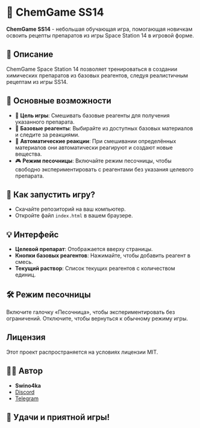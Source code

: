 # 🧪 ChemGame SS14

**ChemGame SS14** - небольшая обучающая игра, помогающая новичкам освоить рецепты препаратов из игры Space Station 14 в игровой форме.

## 🚀 Описание
ChemGame Space Station 14 позволяет тренироваться в создании химических препаратов из базовых реагентов, следуя реалистичным рецептам из игры SS14.

## 📌 Основные возможности

- 🎯 **Цель игры**: Смешивать базовые реагенты для получения указанного препарата.
- 🧪 **Базовые реагенты**: Выбирайте из доступных базовых материалов и следите за реакциями.
- 🔬 **Автоматические реакции**: При смешивании определённых материалов они автоматически реагируют и создают новые вещества.
- 🎮 **Режим песочницы**: Включайте режим песочницы, чтобы свободно экспериментировать с реагентами без указания целевого препарата.

## 🚀 Как запустить игру?

- Скачайте репозиторий на ваш компьютер.
- Откройте файл `index.html` в вашем браузере.

## 💡 Интерфейс

- **Целевой препарат**: Отображается вверху страницы.
- **Кнопки базовых реагентов**: Нажимайте, чтобы добавить реагент в смесь.
- **Текущий раствор**: Список текущих реагентов с количеством единиц.

## 🛠️ Режим песочницы

Включите галочку «Песочница», чтобы экспериментировать без ограничений. Отключите, чтобы вернуться к обычному режиму игры.

## Лицензия

Этот проект распространяется на условиях лицензии MIT.

## 🙋‍♂️ Автор

- **Swino4ka**
- [Discord](https://discord.com/users/472393576010088449)
- [Telegram](https://t.me/Swino4ka)

## 🌟 Удачи и приятной игры!
